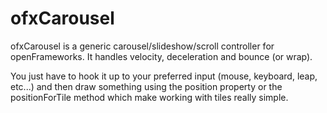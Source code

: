 ofxCarousel
===========

ofxCarousel is a generic carousel/slideshow/scroll controller for openFrameworks. It handles velocity, deceleration and bounce (or wrap). 

You just have to hook it up to your preferred input (mouse, keyboard, leap, etc...) and then draw something using the position property or the positionForTile method which make working with tiles really simple.
